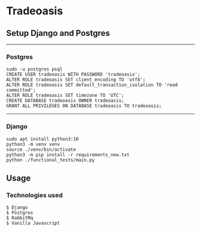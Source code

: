 # Tradeoasis

## Setup Django and Postgres
-----------------------------------------
### Postgres
```
sudo -u postgres psql
CREATE USER tradeoasis WITH PASSWORD 'tradeoasis';
ALTER ROLE tradeoasis SET client_encoding TO 'utf8';
ALTER ROLE tradeoasis SET default_transaction_isolation TO 'read committed';
ALTER ROLE tradeoasis SET timezone TO 'UTC';
CREATE DATABASE tradeoasis OWNER tradeoasis;
GRANT ALL PRIVILEGES ON DATABASE tradeoasis TO tradeoasis;
```

-----------------------------------------
### Django
```
sudo apt install python3:10
python3 -m venv venv
source ./venv/bin/activate
python3 -m pip install -r requirements_new.txt
python ./functional_tests/main.py
```

## Usage

### Technologies used
```
$ Django
$ Postgres
$ RabbitMq
$ Vanilla Javascript
```